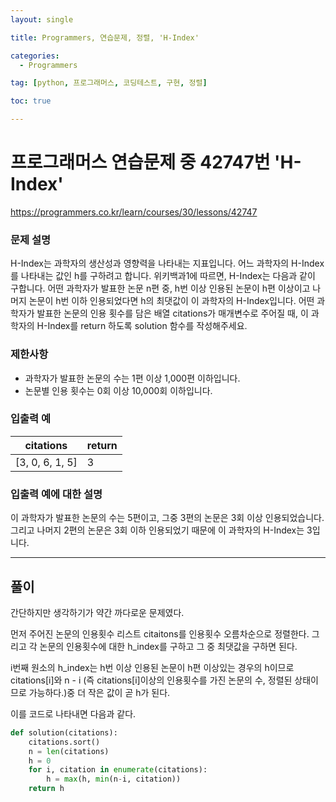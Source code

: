 ```yaml
---
layout: single

title: Programmers, 연습문제, 정렬, 'H-Index'

categories:
  - Programmers

tag: [python, 프로그래머스, 코딩테스트, 구현, 정렬]

toc: true

---
```

# 프로그래머스 연습문제 중 42747번 'H-Index'
<a href = 'https://programmers.co.kr/learn/courses/30/lessons/42747'>https://programmers.co.kr/learn/courses/30/lessons/42747</a>

### 문제 설명   

H-Index는 과학자의 생산성과 영향력을 나타내는 지표입니다. 어느 과학자의 H-Index를 나타내는 값인 h를 구하려고 합니다. 위키백과1에 따르면, H-Index는 다음과 같이 구합니다.
어떤 과학자가 발표한 논문 n편 중, h번 이상 인용된 논문이 h편 이상이고 나머지 논문이 h번 이하 인용되었다면 h의 최댓값이 이 과학자의 H-Index입니다.
어떤 과학자가 발표한 논문의 인용 횟수를 담은 배열 citations가 매개변수로 주어질 때, 이 과학자의 H-Index를 return 하도록 solution 함수를 작성해주세요.
### 제한사항

+ 과학자가 발표한 논문의 수는 1편 이상 1,000편 이하입니다.
+ 논문별 인용 횟수는 0회 이상 10,000회 이하입니다.

### 입출력 예   
|citations|return|
|-|-|
|[3, 0, 6, 1, 5]|3|   

### 입출력 예에 대한 설명   

이 과학자가 발표한 논문의 수는 5편이고, 그중 3편의 논문은 3회 이상 인용되었습니다. 그리고 나머지 2편의 논문은 3회 이하 인용되었기 때문에 이 과학자의 H-Index는 3입니다.

---

## 풀이   

간단하지만 생각하기가 약간 까다로운 문제였다.

먼저 주어진 논문의 인용횟수 리스트 citaitons를 인용횟수 오름차순으로 정렬한다. 그리고 각 논문의 인용횟수에 대한 h_index를 구하고 그 중 최댓값을 구하면 된다.   

i번째 원소의 h_index는 h번 이상 인용된 논문이 h편 이상있는 경우의 h이므로 citations[i]와 n - i (즉 citations[i]이상의 인용횟수를 가진 논문의 수, 정렬된 상태이므로 가능하다.)중 더 작은 값이 곧 h가 된다.   

이를 코드로 나타내면 다음과 같다.

```python
def solution(citations):
    citations.sort()
    n = len(citations)
    h = 0
    for i, citation in enumerate(citations):
        h = max(h, min(n-i, citation))
    return h
```
